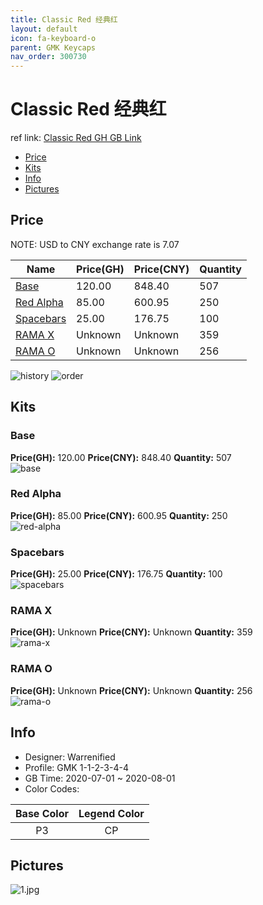 ```yaml
---
title: Classic Red 经典红
layout: default
icon: fa-keyboard-o
parent: GMK Keycaps
nav_order: 300730
---
```


# Classic Red 经典红

ref link: [Classic Red GH GB Link](https://geekhack.org/index.php?topic=107236.0)  
* [Price](#price)  
* [Kits](#kits)  
* [Info](#info)  
* [Pictures](#pictures)  


## Price  

NOTE: USD to CNY exchange rate is 7.07

| Name          | Price(GH)    |  Price(CNY) | Quantity |
| ------------- | ------------ |  ---------- | -------- |
|[Base](#base)|120.00|848.40|507|
|[Red Alpha](#red-alpha)|85.00|600.95|250|
|[Spacebars](#spacebars)|25.00|176.75|100|
|[RAMA X](#rama-x)|Unknown|Unknown|359|
|[RAMA O](#rama-o)|Unknown|Unknown|256|

<img src="{{ 'assets/images/gmk-keycaps/classicred/history.png' | relative_url }}" alt="history" class="image featured">
<img src="{{ 'assets/images/gmk-keycaps/classicred/order.png' | relative_url }}" alt="order" class="image featured">

## Kits  
### Base  
**Price(GH):** 120.00    **Price(CNY):** 848.40    **Quantity:** 507  
<img src="{{ 'assets/images/gmk-keycaps/classicred/kits_pics/base.jpg' | relative_url }}" alt="base" class="image featured">

### Red Alpha  
**Price(GH):** 85.00    **Price(CNY):** 600.95    **Quantity:** 250  
<img src="{{ 'assets/images/gmk-keycaps/classicred/kits_pics/red-alpha.jpg' | relative_url }}" alt="red-alpha" class="image featured">

### Spacebars  
**Price(GH):** 25.00    **Price(CNY):** 176.75    **Quantity:** 100  
<img src="{{ 'assets/images/gmk-keycaps/classicred/kits_pics/spacebars.jpg' | relative_url }}" alt="spacebars" class="image featured">

### RAMA X  
**Price(GH):** Unknown    **Price(CNY):** Unknown    **Quantity:** 359  
<img src="{{ 'assets/images/gmk-keycaps/classicred/kits_pics/rama-x.jpg' | relative_url }}" alt="rama-x" class="image featured">

### RAMA O  
**Price(GH):** Unknown    **Price(CNY):** Unknown    **Quantity:** 256  
<img src="{{ 'assets/images/gmk-keycaps/classicred/kits_pics/rama-o.jpg' | relative_url }}" alt="rama-o" class="image featured">


## Info  
* Designer: Warrenified  
* Profile: GMK 1-1-2-3-4-4  
* GB Time: 2020-07-01 ~ 2020-08-01  
* Color Codes:  

|Base Color     | Legend Color
| :-------------: | :------------:
|P3|CP


## Pictures  
<img src="{{ 'assets/images/gmk-keycaps/classicred/rendering_pics/1.jpg' | relative_url }}" alt="1.jpg" class="image featured">
